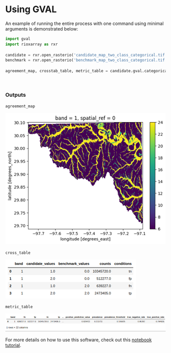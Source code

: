 # Using GVAL

An example of running the entire process with one command using minimal arguments is demonstrated below:

```python
import gval
import rioxarray as rxr

candidate = rxr.open_rasterio('candidate_map_two_class_categorical.tif', mask_and_scale=True)
benchmark = rxr.open_rasterio('benchmark_map_two_class_categorical.tif', mask_and_scale=True)

agreement_map, crosstab_table, metric_table = candidate.gval.categorical_compare(benchmark,
                                                                                 positive_categories=[2],
                                                                                 negative_categories=[0, 1])
```

### Outputs

`agreement_map`

![alt text](../images/agreement_map.png)

`cross_table`

![alt text](../images/cross_table.png)

`metric_table`

![alt text](../images/metric_table.png)

For more details on how to use this software, check out this
[notebook tutorial](https://github.com/NOAA-OWP/gval/blob/main/notebooks/Tutorial.ipynb).

